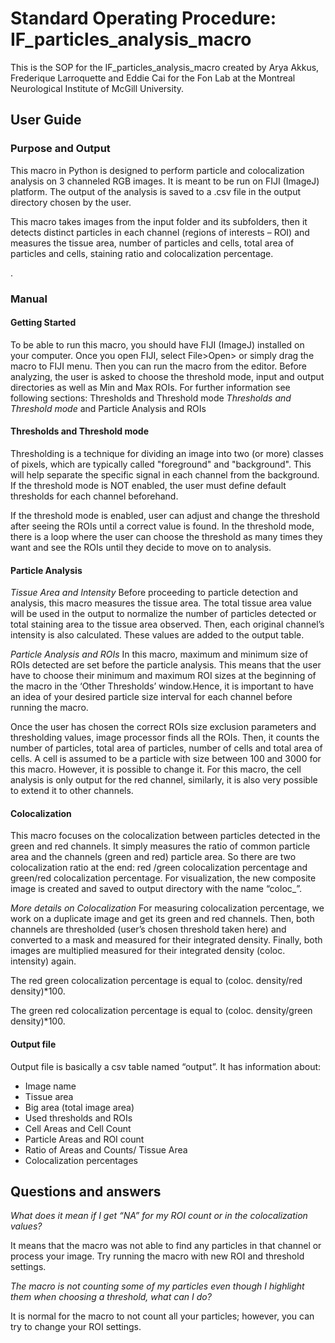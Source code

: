
# Standard Operating Procedure: IF_particles_analysis_macro

This is the SOP for the IF_particles_analysis_macro created by Arya Akkus, Frederique Larroquette and
Eddie Cai for the Fon Lab at the Montreal Neurological Institute of McGill University.

## User Guide

### Purpose and Output

This macro in Python is designed to perform particle and colocalization analysis on 3 channeled RGB
images. It is meant to be run on FIJI (ImageJ) platform. The output of the analysis is saved to a .csv file in
the output directory chosen by the user.

This macro takes images from the input folder and its subfolders, then it detects distinct particles in
each channel (regions of interests – ROI) and measures the tissue area, number of particles and cells,
total area of particles and cells, staining ratio and colocalization percentage.

.

### Manual

#### Getting Started
To be able to run this macro, you should have FIJI (ImageJ) installed on your computer. Once you open
FIJI, select File>Open> or simply drag the macro to FIJI menu. Then you can run the macro from the
editor. Before analyzing, the user is asked to choose the threshold mode, input and output directories
as well as Min and Max ROIs. For further information see following sections: Thresholds and Threshold
mode _Thresholds and Threshold mode_ and Particle Analysis and ROIs

#### Thresholds and Threshold mode
Thresholding is a technique for dividing an image into two (or more) classes of pixels, which are typically
called "foreground" and "background". This will help separate the specific signal in each channel from
the background. If the threshold mode is NOT enabled, the user must define default thresholds for each
channel beforehand.


If the threshold mode is enabled, user can adjust and change the threshold after seeing the ROIs until a
correct value is found. In the threshold mode, there is a loop where the user can choose the threshold
as many times they want and see the ROIs until they decide to move on to analysis.

#### Particle Analysis
_Tissue Area and Intensity_
Before proceeding to particle detection and analysis, this macro measures the tissue area. The total
tissue area value will be used in the output to normalize the number of particles detected or total
staining area to the tissue area observed. Then, each original channel’s intensity is also calculated. These
values are added to the output table.

_Particle Analysis and ROIs_
In this macro, maximum and minimum size of ROIs detected are set before the particle analysis. This
means that the user have to choose their minimum and maximum ROI sizes at the beginning of the
macro in the ‘Other Thresholds’ window.Hence, it is important to have an idea of your desired particle
size interval for each channel before running the macro.

Once the user has chosen the correct ROIs size exclusion parameters and thresholding values, image
processor finds all the ROIs. Then, it counts the number of particles, total area of particles, number of
cells and total area of cells. A cell is assumed to be a particle with size between 100 and 3000 for this
macro. However, it is possible to change it. For this macro, the cell analysis is only output for the red
channel, similarly, it is also very possible to extend it to other channels.

#### Colocalization
This macro focuses on the colocalization between particles detected in the green and red channels. It
simply measures the ratio of common particle area and the channels (green and red) particle area. So
there are two colocalization ratio at the end: red /green colocalization percentage and green/red
colocalization percentage. For visualization, the new composite image is created and saved to output
directory with the name “coloc_<yourimagename>”.


_More details on Colocalization_
For measuring colocalization percentage, we work on a duplicate image and get its green and red
channels. Then, both channels are thresholded (user’s chosen threshold taken here) and converted to a
mask and measured for their integrated density. Finally, both images are multiplied measured for their
integrated density (coloc. intensity) again.

The red green colocalization percentage is equal to (coloc. density/red density)*100.

The green red colocalization percentage is equal to (coloc. density/green density)*100.

#### Output file
Output file is basically a csv table named “output”. It has information about:


- Image name
- Tissue area
- Big area (total image area)
- Used thresholds and ROIs
- Cell Areas and Cell Count
- Particle Areas and ROI count
- Ratio of Areas and Counts/ Tissue Area
- Colocalization percentages


## Questions and answers

_What does it mean if I get “NA” for my ROI count or in the colocalization values?_

It means that the macro was not able to find any particles in that channel or process your image. Try
running the macro with new ROI and threshold settings.

_The macro is not counting some of my particles even though I highlight them when choosing a
threshold, what can I do?_

It is normal for the macro to not count all your particles; however, you can try to change your ROI
settings.


